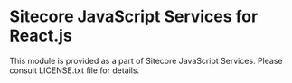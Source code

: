 # Sitecore JavaScript Services for React.js

This module is provided as a part of Sitecore JavaScript Services.
Please consult LICENSE.txt file for details.

